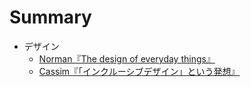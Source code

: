 # Summary
* デザイン
	* [Norman『The design of everyday things』](design/Norman.md)
	* [Cassim『「インクルーシブデザイン」という発想』](design/Cassim.md)
